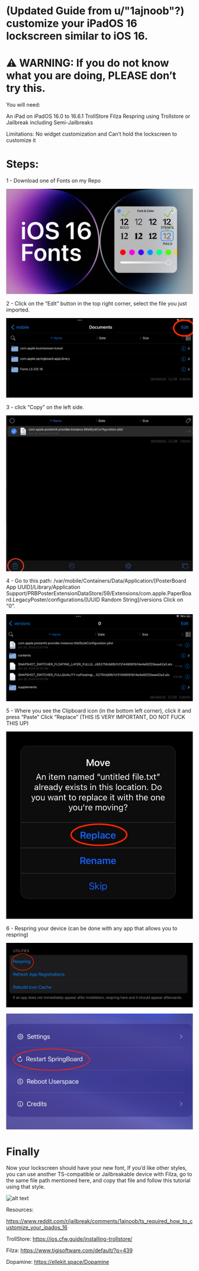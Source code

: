 # (Updated Guide from u/"1ajnoob"?) customize your iPadOS 16 lockscreen similar to iOS 16.

# ⚠️ WARNING: If you do not know what you are doing, PLEASE don’t try this.

You will need:

An iPad on iPadOS 16.0 to 16.6.1
TrollStore
Filza
Respring using Trollstore or Jailbreak including Semi-Jailbreaks

Limitations:
No widget customization and Can’t hold the lockscreen to customize it

# Steps:

1 - Download one of Fonts on my Repo

![alt text](https://github.com/HugoBubble/iPadOS16-Fonts/blob/main/Fonts.jpeg)

2 - Click on the “Edit” button in the top right corner, select the file you just imported.

![alt text](https://github.com/HugoBubble/iPadOS16-Fonts/blob/main/IMG_1331.jpeg)

3 - click “Copy” on the left side.

![alt text](https://github.com/HugoBubble/iPadOS16-Fonts/blob/main/IMG_1338.jpeg)

4 - Go to this path: /var/mobile/Containers/Data/Application/[PosterBoard App UUID]/Library/Application Support/PRBPosterExtensionDataStore/59/Extensions/com.apple.PaperBoard.LegacyPoster/configurations/[UUID Random String]/versions
Click on “0”.

![alt text](https://github.com/HugoBubble/iPadOS16-Fonts/blob/main/IMG_1332.jpeg)

5 - Where you see the Clipboard icon (in the bottom left corner), click it and press “Paste”
Click “Replace” (THIS IS VERY IMPORTANT, DO NOT FUCK THIS UP)

![alt text](https://github.com/HugoBubble/iPadOS16-Fonts/blob/main/IMG_1333.jpeg)

6 - Respring your device (can be done with any app that allows you to respring)

![alt text](https://github.com/HugoBubble/iPadOS16-Fonts/blob/main/IMG_1334.jpeg)

![alt text](https://github.com/HugoBubble/iPadOS16-Fonts/blob/main/IMG_1335.jpeg)

# Finally

Now your lockscreen should have  your new font, If you’d like other styles, you can use another TS-compatible or Jailbreakable device with Filza, go to the same file path mentioned here, and copy that file and follow this tutorial using that style.

![alt text](https://github.com/HugoBubble/iPadOS16-Fonts/blob/main/IMG_1336.png)

Resources:

https://www.reddit.com/r/jailbreak/comments/1ajnoob/ts_required_how_to_customize_your_ipados_16

TrollStore: https://ios.cfw.guide/installing-trollstore/

Filza: https://www.tigisoftware.com/default/?p=439

Dopamine: https://ellekit.space/Dopamine

